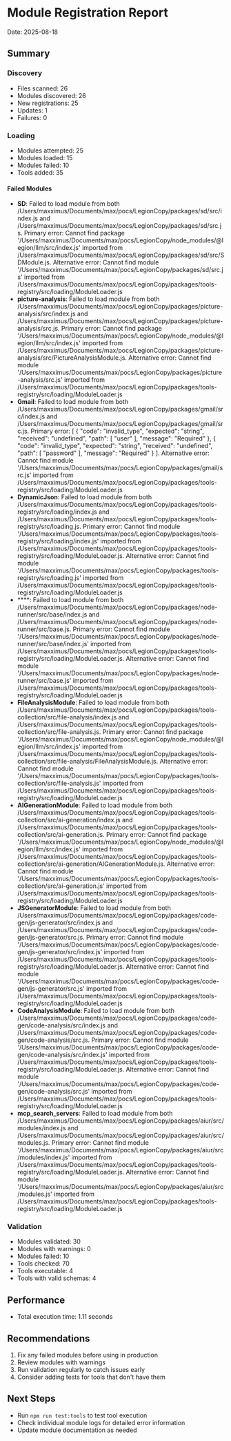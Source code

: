 # Module Registration Report

Date: 2025-08-18

## Summary

### Discovery
- Files scanned: 26
- Modules discovered: 26
- New registrations: 25
- Updates: 1
- Failures: 0

### Loading
- Modules attempted: 25
- Modules loaded: 15
- Modules failed: 10
- Tools added: 35

#### Failed Modules
- **SD**: Failed to load module from both /Users/maxximus/Documents/max/pocs/LegionCopy/packages/sd/src/index.js and /Users/maxximus/Documents/max/pocs/LegionCopy/packages/sd/src.js. Primary error: Cannot find package '/Users/maxximus/Documents/max/pocs/LegionCopy/node_modules/@legion/llm/src/index.js' imported from /Users/maxximus/Documents/max/pocs/LegionCopy/packages/sd/src/SDModule.js. Alternative error: Cannot find module '/Users/maxximus/Documents/max/pocs/LegionCopy/packages/sd/src.js' imported from /Users/maxximus/Documents/max/pocs/LegionCopy/packages/tools-registry/src/loading/ModuleLoader.js
- **picture-analysis**: Failed to load module from both /Users/maxximus/Documents/max/pocs/LegionCopy/packages/picture-analysis/src/index.js and /Users/maxximus/Documents/max/pocs/LegionCopy/packages/picture-analysis/src.js. Primary error: Cannot find package '/Users/maxximus/Documents/max/pocs/LegionCopy/node_modules/@legion/llm/src/index.js' imported from /Users/maxximus/Documents/max/pocs/LegionCopy/packages/picture-analysis/src/PictureAnalysisModule.js. Alternative error: Cannot find module '/Users/maxximus/Documents/max/pocs/LegionCopy/packages/picture-analysis/src.js' imported from /Users/maxximus/Documents/max/pocs/LegionCopy/packages/tools-registry/src/loading/ModuleLoader.js
- **Gmail**: Failed to load module from both /Users/maxximus/Documents/max/pocs/LegionCopy/packages/gmail/src/index.js and /Users/maxximus/Documents/max/pocs/LegionCopy/packages/gmail/src.js. Primary error: [
  {
    "code": "invalid_type",
    "expected": "string",
    "received": "undefined",
    "path": [
      "user"
    ],
    "message": "Required"
  },
  {
    "code": "invalid_type",
    "expected": "string",
    "received": "undefined",
    "path": [
      "password"
    ],
    "message": "Required"
  }
]. Alternative error: Cannot find module '/Users/maxximus/Documents/max/pocs/LegionCopy/packages/gmail/src.js' imported from /Users/maxximus/Documents/max/pocs/LegionCopy/packages/tools-registry/src/loading/ModuleLoader.js
- **DynamicJson**: Failed to load module from both /Users/maxximus/Documents/max/pocs/LegionCopy/packages/tools-registry/src/loading/index.js and /Users/maxximus/Documents/max/pocs/LegionCopy/packages/tools-registry/src/loading.js. Primary error: Cannot find module '/Users/maxximus/Documents/max/pocs/LegionCopy/packages/tools-registry/src/loading/index.js' imported from /Users/maxximus/Documents/max/pocs/LegionCopy/packages/tools-registry/src/loading/ModuleLoader.js. Alternative error: Cannot find module '/Users/maxximus/Documents/max/pocs/LegionCopy/packages/tools-registry/src/loading.js' imported from /Users/maxximus/Documents/max/pocs/LegionCopy/packages/tools-registry/src/loading/ModuleLoader.js
- ****: Failed to load module from both /Users/maxximus/Documents/max/pocs/LegionCopy/packages/node-runner/src/base/index.js and /Users/maxximus/Documents/max/pocs/LegionCopy/packages/node-runner/src/base.js. Primary error: Cannot find module '/Users/maxximus/Documents/max/pocs/LegionCopy/packages/node-runner/src/base/index.js' imported from /Users/maxximus/Documents/max/pocs/LegionCopy/packages/tools-registry/src/loading/ModuleLoader.js. Alternative error: Cannot find module '/Users/maxximus/Documents/max/pocs/LegionCopy/packages/node-runner/src/base.js' imported from /Users/maxximus/Documents/max/pocs/LegionCopy/packages/tools-registry/src/loading/ModuleLoader.js
- **FileAnalysisModule**: Failed to load module from both /Users/maxximus/Documents/max/pocs/LegionCopy/packages/tools-collection/src/file-analysis/index.js and /Users/maxximus/Documents/max/pocs/LegionCopy/packages/tools-collection/src/file-analysis.js. Primary error: Cannot find package '/Users/maxximus/Documents/max/pocs/LegionCopy/node_modules/@legion/llm/src/index.js' imported from /Users/maxximus/Documents/max/pocs/LegionCopy/packages/tools-collection/src/file-analysis/FileAnalysisModule.js. Alternative error: Cannot find module '/Users/maxximus/Documents/max/pocs/LegionCopy/packages/tools-collection/src/file-analysis.js' imported from /Users/maxximus/Documents/max/pocs/LegionCopy/packages/tools-registry/src/loading/ModuleLoader.js
- **AIGenerationModule**: Failed to load module from both /Users/maxximus/Documents/max/pocs/LegionCopy/packages/tools-collection/src/ai-generation/index.js and /Users/maxximus/Documents/max/pocs/LegionCopy/packages/tools-collection/src/ai-generation.js. Primary error: Cannot find package '/Users/maxximus/Documents/max/pocs/LegionCopy/node_modules/@legion/llm/src/index.js' imported from /Users/maxximus/Documents/max/pocs/LegionCopy/packages/tools-collection/src/ai-generation/AIGenerationModule.js. Alternative error: Cannot find module '/Users/maxximus/Documents/max/pocs/LegionCopy/packages/tools-collection/src/ai-generation.js' imported from /Users/maxximus/Documents/max/pocs/LegionCopy/packages/tools-registry/src/loading/ModuleLoader.js
- **JSGeneratorModule**: Failed to load module from both /Users/maxximus/Documents/max/pocs/LegionCopy/packages/code-gen/js-generator/src/index.js and /Users/maxximus/Documents/max/pocs/LegionCopy/packages/code-gen/js-generator/src.js. Primary error: Cannot find module '/Users/maxximus/Documents/max/pocs/LegionCopy/packages/code-gen/js-generator/src/index.js' imported from /Users/maxximus/Documents/max/pocs/LegionCopy/packages/tools-registry/src/loading/ModuleLoader.js. Alternative error: Cannot find module '/Users/maxximus/Documents/max/pocs/LegionCopy/packages/code-gen/js-generator/src.js' imported from /Users/maxximus/Documents/max/pocs/LegionCopy/packages/tools-registry/src/loading/ModuleLoader.js
- **CodeAnalysisModule**: Failed to load module from both /Users/maxximus/Documents/max/pocs/LegionCopy/packages/code-gen/code-analysis/src/index.js and /Users/maxximus/Documents/max/pocs/LegionCopy/packages/code-gen/code-analysis/src.js. Primary error: Cannot find module '/Users/maxximus/Documents/max/pocs/LegionCopy/packages/code-gen/code-analysis/src/index.js' imported from /Users/maxximus/Documents/max/pocs/LegionCopy/packages/tools-registry/src/loading/ModuleLoader.js. Alternative error: Cannot find module '/Users/maxximus/Documents/max/pocs/LegionCopy/packages/code-gen/code-analysis/src.js' imported from /Users/maxximus/Documents/max/pocs/LegionCopy/packages/tools-registry/src/loading/ModuleLoader.js
- **mcp_search_servers**: Failed to load module from both /Users/maxximus/Documents/max/pocs/LegionCopy/packages/aiur/src/modules/index.js and /Users/maxximus/Documents/max/pocs/LegionCopy/packages/aiur/src/modules.js. Primary error: Cannot find module '/Users/maxximus/Documents/max/pocs/LegionCopy/packages/aiur/src/modules/index.js' imported from /Users/maxximus/Documents/max/pocs/LegionCopy/packages/tools-registry/src/loading/ModuleLoader.js. Alternative error: Cannot find module '/Users/maxximus/Documents/max/pocs/LegionCopy/packages/aiur/src/modules.js' imported from /Users/maxximus/Documents/max/pocs/LegionCopy/packages/tools-registry/src/loading/ModuleLoader.js

### Validation
- Modules validated: 30
- Modules with warnings: 0
- Modules failed: 10
- Tools checked: 70
- Tools executable: 4
- Tools with valid schemas: 4

## Performance
- Total execution time: 1.11 seconds

## Recommendations
1. Fix any failed modules before using in production
2. Review modules with warnings
3. Run validation regularly to catch issues early
4. Consider adding tests for tools that don't have them

## Next Steps
- Run `npm run test:tools` to test tool execution
- Check individual module logs for detailed error information
- Update module documentation as needed
